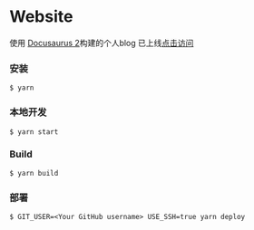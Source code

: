 # Website

使用 [Docusaurus 2](https://v2.docusaurus.io/)构建的个人blog
已上线[点击访问](https://yq-blog.yangqiao.vercel.app/)

### 安装

```
$ yarn
```

### 本地开发

```
$ yarn start
```


### Build

```
$ yarn build
```


### 部署

```
$ GIT_USER=<Your GitHub username> USE_SSH=true yarn deploy
```
